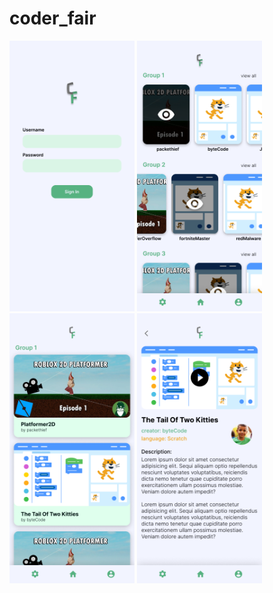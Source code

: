 # coder_fair

<img src="./design_assets/Login.png" alt="drawing" width="200"/>
<img src="./design_assets/Main%20Screen.png" alt="drawing" width="200"/>
<img src="./design_assets/View%20All.png" alt="drawing" width="200"/>
<img src="./design_assets/Fan%20Page.png" alt="drawing" width="200"/>
